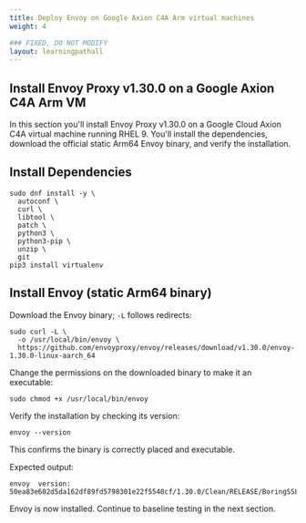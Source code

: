 ```yaml
---
title: Deploy Envoy on Google Axion C4A Arm virtual machines
weight: 4

### FIXED, DO NOT MODIFY
layout: learningpathall
---
```



## Install Envoy Proxy v1.30.0 on a Google Axion C4A Arm VM
In this section you'll install Envoy Proxy v1.30.0 on a Google Cloud Axion C4A virtual machine running RHEL 9. You'll install the dependencies, download the official static Arm64 Envoy binary, and verify the installation. 

## Install Dependencies

```console
sudo dnf install -y \
  autoconf \
  curl \
  libtool \
  patch \
  python3 \
  python3-pip \
  unzip \
  git
pip3 install virtualenv
```

## Install Envoy (static Arm64 binary)

Download the Envoy binary; `-L` follows redirects:

```console
sudo curl -L \
  -o /usr/local/bin/envoy \
  https://github.com/envoyproxy/envoy/releases/download/v1.30.0/envoy-1.30.0-linux-aarch_64
```
Change the permissions on the downloaded binary to make it an executable:

```console
sudo chmod +x /usr/local/bin/envoy
```
Verify the installation by checking its version:

```console
envoy --version
```
This confirms the binary is correctly placed and executable.

Expected output:

```output
envoy  version: 50ea83e602d5da162df89fd5798301e22f5540cf/1.30.0/Clean/RELEASE/BoringSSL
```
Envoy is now installed. Continue to baseline testing in the next section.
